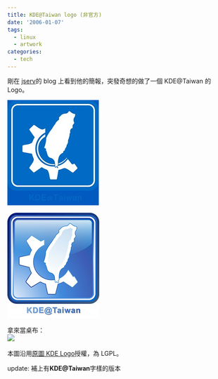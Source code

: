 ```yaml
---
title: KDE@Taiwan logo (非官方)
date: '2006-01-07'
tags:
  - linux
  - artwork
categories:
  - tech
---
```

剛在 [jserv](http://blog.linux.org.tw/~jserv/)的 blog 上看到他的簡報，突發奇想的做了一個 KDE@Taiwan 的 Logo。  
  
[![kde-tw-withtext](images/0.jpg)](http://www.flickr.com/photos/yurenju/83831607/ "Photo Sharing")  
  
[![kde-tw-crystal](images/1.jpg)](http://www.flickr.com/photos/yurenju/83841674/ "Photo Sharing")  
  
拿來當桌布：  
[![](http://yurenju.zoto.com/img/24/525fc7127d723bd37748f0a1919072bc-.jpg)](http://yurenju.zoto.com/user/image_detail/IMG.0.525fc7127d723bd37748f0a1919072bc-_CAT.0/date_uploaded-desc/0-30)  
  
本圖沿用[原圖 KDE Logo](http://kde.ground.cz/tiki-pagehistory?page=KDE+Logo)授權，為 LGPL。  
  
update: 補上有**KDE@Taiwan**字樣的版本